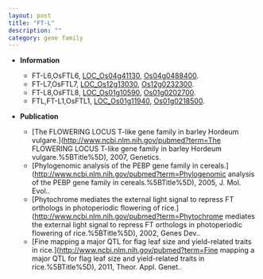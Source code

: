 ```yaml
---
layout: post
title: "FT-L"
description: ""
category: gene family
---
```


* **Information**  
    + FT-L6,OsFTL6, [LOC_Os04g41130](http://rice.uga.edu/cgi-bin/ORF_infopage.cgi?orf=LOC_Os04g41130), [Os04g0488400](https://rapdb.dna.affrc.go.jp/locus/?name=Os04g0488400).
    + FT-L7,OsFTL7, [LOC_Os12g13030](http://rice.uga.edu/cgi-bin/ORF_infopage.cgi?orf=LOC_Os12g13030), [Os12g0232300](https://rapdb.dna.affrc.go.jp/locus/?name=Os12g0232300).
    + FT-L8,OsFTL8, [LOC_Os01g10590](http://rice.uga.edu/cgi-bin/ORF_infopage.cgi?orf=LOC_Os01g10590), [Os01g0202700](https://rapdb.dna.affrc.go.jp/locus/?name=Os01g0202700).
    + FTL,FT-L1,OsFTL1, [LOC_Os01g11940](http://rice.uga.edu/cgi-bin/ORF_infopage.cgi?orf=LOC_Os01g11940), [Os01g0218500](https://rapdb.dna.affrc.go.jp/locus/?name=Os01g0218500).

* **Publication**  
    + [The FLOWERING LOCUS T-like gene family in barley Hordeum vulgare.](http://www.ncbi.nlm.nih.gov/pubmed?term=The FLOWERING LOCUS T-like gene family in barley Hordeum vulgare.%5BTitle%5D), 2007, Genetics.
    + [Phylogenomic analysis of the PEBP gene family in cereals.](http://www.ncbi.nlm.nih.gov/pubmed?term=Phylogenomic analysis of the PEBP gene family in cereals.%5BTitle%5D), 2005, J. Mol. Evol..
    + [Phytochrome mediates the external light signal to repress FT orthologs in photoperiodic flowering of rice.](http://www.ncbi.nlm.nih.gov/pubmed?term=Phytochrome mediates the external light signal to repress FT orthologs in photoperiodic flowering of rice.%5BTitle%5D), 2002, Genes Dev..
    + [Fine mapping a major QTL for flag leaf size and yield-related traits in rice.](http://www.ncbi.nlm.nih.gov/pubmed?term=Fine mapping a major QTL for flag leaf size and yield-related traits in rice.%5BTitle%5D), 2011, Theor. Appl. Genet..


